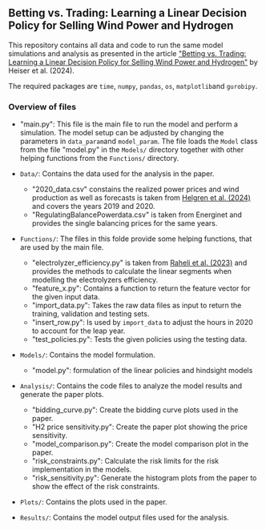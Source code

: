 ## Betting vs. Trading: Learning a Linear Decision Policy for Selling Wind Power and Hydrogen

This repository contains all data and code to run the same model simulations and analysis as presented in the article ["Betting vs. Trading: Learning a Linear Decision Policy for Selling Wind Power and Hydrogen"](https://arxiv.org/abs/2412.18479) by Heiser et al. (2024).

The required packages are `time`, `numpy`, `pandas`, `os`, `matplotlib`and `gurobipy`.

### Overview of files
- "main.py": This file is the main file to run the model and perform a simulation. The model setup can be adjusted by changing the parameters in `data_param`and `model_param`. The file loads the `Model` class from the file "model.py" in the `Models/` directory together with other helping functions from the `Functions/` directory.
  
- `Data/`: Contains the data used for the analysis in the paper.
  - "2020_data.csv" constains the realized power prices and wind production as well as forecasts is taken from [Helgren et al. (2024)](https://www.sciencedirect.com/science/article/pii/S0378779624006734) and covers the years 2019 and 2020.
  - "RegulatingBalancePowerdata.csv" is taken from Energinet and provides the single balancing prices for the same years.
    
- `Functions/`: The files in this folde provide some helping functions, that are used by the main file.
  - "electrolyzer_efficiency.py" is taken from [Raheli et al. (2023)](https://www.sciencedirect.com/science/article/pii/S0098135423003204) and provides the methods to calculate the linear segments when modelling the electrolyzers efficiency.
  - "feature_x.py": Contains a function to return the feature vector for the given input data.
  - "import_data.py": Takes the raw data files as input to return the training, validation and testing sets.
  - "insert_row.py": Is used by `import_data` to adjust the hours in 2020 to account for the leap year.
  - "test_policies.py": Tests the given policies using the testing data.

- `Models/`: Contains the model formulation.
  - "model.py": formulation of the linear policies and hindsight models

- `Analysis/`: Contains the code files to analyze the model results and generate the paper plots.
  - "bidding_curve.py": Create the bidding curve plots used in the paper.
  - "H2 price sensitivity.py": Create the paper plot showing the price sensitivity.
  - "model_comparison.py": Create the model comparison plot in the paper.
  - "risk_constraints.py": Calculate the risk limits for the risk implementation in the models.
  - "risk_sensitivity.py": Generate the histogram plots from the paper to show the effect of the risk constraints.
  
- `Plots/`: Contains the plots used in the paper.

- `Results/`: Contains the model output files used for the analysis.

